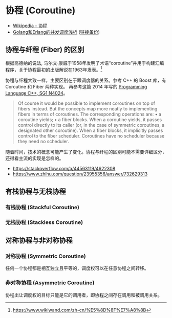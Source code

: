 # 协程 (Coroutine)

- [Wikipedia - 协程](https://www.wikiwand.com/zh-hans/%E5%8D%8F%E7%A8%8B)
- [Golang和Erlang的并发调度浅析](https://studygolang.com/articles/18968) ([链接备份](https://web.archive.org/web/20230225182702/https://studygolang.com/articles/18968))


## 协程与纤程 (Fiber) 的区别

根据高德纳的说法, 马尔文·康威于1958年发明了术语“coroutine”并用于构建汇编程序，关于协程最初的出版解说在1963年发表。[^1]

协程与纤程大致一样，主要区别在于跟调度器的关系。参考 C++ 的 Boost 库，有 Coroutine 和 Fiber 两种实现。
再参考这篇 2014 年写的 [Programming Language C++, SG1 N4024](http://www.open-std.org/jtc1/sc22/wg21/docs/papers/2014/n4024.pdf)。

> Of course it would be possible to implement coroutines on top of fibers instead. But the concepts map more neatly to
> implementing fibers in terms of coroutines. The corresponding operations are:
> • a coroutine yields;
> • a fiber blocks.
> When a coroutine yields, it passes control directly to its caller (or, in the case of symmetric coroutines, a designated
> other coroutine).
> When a fiber blocks, it implicitly passes control to the fiber scheduler. Coroutines have no scheduler because they
> need no scheduler.


随着时间，技术的概念可能产生了变化。协程与纤程的区别可能不需要详细区分，还得看主流的实现是怎样的。

- https://stackoverflow.com/a/44563119/4622308
- https://www.zhihu.com/question/23955356/answer/732629313

## 有栈协程与无栈协程

### 有栈协程 (Stackful Coroutine)

### 无栈协程 (Stackless Coroutine)

## 对称协程与非对称协程

### 对称协程 (Symmetric Coroutine)

任何一个协程都是相互独立且平等的，调度权可以在任意协程之间转移。

### 非对称协程 (Asymmetric Coroutine)

协程出让调度权的目标只能是它的调用者，即协程之间存在调用和被调用关系。

[^1]: https://www.wikiwand.com/zh-cn/%E5%8D%8F%E7%A8%8B
